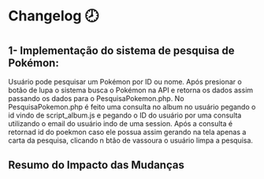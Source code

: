 # Changelog 🕗
## 1- Implementação do sistema de pesquisa de Pokémon:
Usuário pode pesquisar um Pokémon por ID ou nome. Após presionar o botão de lupa o sistema busca o Pokémon na API e retorna os dados assim passando os dados para o PesquisaPokemon.php. No PesquisaPokemon.php é feito uma consulta no album no usuário pegando o id vindo de script_album.js e pegando o ID do usuário por uma consulta utilizando o email do usuário indo de uma session. Após a consulta é retornad  id do poekmon caso ele possua assim gerando na tela apenas a carta da pesquisa, clicando n btão de vassoura o usuário limpa a pesquisa.

## Resumo do Impacto das Mudanças 

